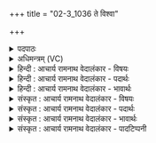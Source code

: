 +++
title = "02-3_1036 ते विश्वा"

+++
<details><summary>पदपाठः</summary>

ते। वि꣡श्वा꣢꣯। दा꣣शु꣡षे꣢। व꣡सु꣢꣯। सो꣡माः꣢꣯। दि꣣व्या꣡नि꣢। पा꣡र्थि꣢꣯वा। प꣡व꣢꣯न्ताम्। आ। अ꣣न्त꣡रि꣢क्ष्या। १०३६।
</details>

<details><summary>अधिमन्त्रम् (VC)</summary>

- पवमानः सोमः
- कश्यपो मारीचः
- गायत्री
- षड्जः
</details>

<details><summary>हिन्दी : आचार्य रामनाथ वेदालंकार - विषयः</summary>

अगले मन्त्र में यह कहा गया है कि ब्रह्मानन्द-रस क्या करें।
</details>

<details><summary>हिन्दी : आचार्य रामनाथ वेदालंकार - पदार्थः</summary>

पदार्थान्वय -  (ते सोमाः) उपासक के अन्तरात्मा में बहते हुए वे ब्रह्मानन्द-रस (दाशुषे) परमात्मा को आत्मसमर्पण करनेवाले उस उपासक के लिए (दिव्यानि) आनन्दमय और विज्ञानमय लोकों से सम्बद्ध, (पार्थिवा) अन्नमय और प्राणमय लोकों से सम्बद्ध तथा (आन्तरिक्ष्या) मनोमय लोक से सम्बद्ध (विश्वा वसु) सब ऐश्वर्यों को (पवन्ताम्) प्रवाहित करें ॥३॥
</details>

<details><summary>हिन्दी : आचार्य रामनाथ वेदालंकार - भावार्थः</summary>

भावार्थ -  ब्रह्मानन्द अधिगत हो जाने पर देह,प्राण,मन,बुद्धि एवं आत्मा से सम्बद्ध सभी सम्पदाएँ वा सिद्धियाँ योगियों को प्राप्त हो जाती हैं ॥३॥
</details>

<details><summary>संस्कृत : आचार्य रामनाथ वेदालंकार - विषयः</summary>

अथ ब्रह्मानन्दरसाः किं कुर्वन्त्वित्याह।
</details>

<details><summary>संस्कृत : आचार्य रामनाथ वेदालंकार - पदार्थः</summary>

पदार्थान्वय -  (ते सोमाः) उपासकस्यात्मनि प्रस्रवन्तः ते ब्रह्मानन्दरसाः (दाशुषे) परमात्मानं प्रति आत्मसमर्पकाय तस्मै उपासकाय (दिव्यानि) आनन्दमयविज्ञानमयलोकसम्बद्धानि, (पार्थिवा) पार्थिवानि अन्नमयप्राणमयलोकसम्बद्धानि, (आन्तरिक्ष्या) आन्तरिक्ष्याणि मनोमयलोकसम्बद्धानि च (विश्वा वसु) सर्वाणि वसूनि,ऐश्वर्याणि (पवन्ताम्) प्रवाहयन्तु।[विश्वा,वसु,पार्थिवा,आन्तरिक्ष्या इति सर्वत्र ‘शेश्छन्दसि बहुलम्’। अ० ६।१।७० इत्यनेन शसः शेर्लोपः]॥३॥
</details>

<details><summary>संस्कृत : आचार्य रामनाथ वेदालंकार - भावार्थः</summary>

भावार्थ -  ब्रह्मानन्देऽधिगते सति देहप्राणमनोबुद्ध्यात्मसम्बद्धाः सर्वा अपि सम्पदः सिद्धयो वा योगिभिः प्राप्यन्ते ॥३॥
</details>

<details><summary>संस्कृत : आचार्य रामनाथ वेदालंकार - पादटिप्पनी</summary>

टिप्पनी -   १. ऋ० ९।३६।५,‘ते’ ‘सोमाः’,‘पवन्ताम्’ इत्यत्र ‘स’ ‘सोमो’ ‘पवताम्’ इति पाठः। ऋ० ९।६४।६।
</details>